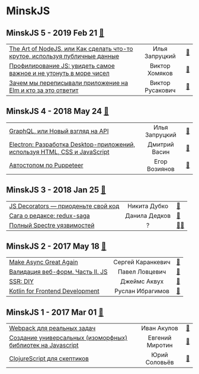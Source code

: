 # MinskJS

## MinskJS 5 - 2019 Feb 21 [:movie_camera:](https:&#x2F;&#x2F;www.youtube.com&#x2F;playlist?list&#x3D;PL-whh3wS8xsKJHySf_D3Kfpbhx8FVNKLp)
| | | |
| --- | :---: | --- |
| [The Art of NodeJS, или Как сделать что-то крутое, используя публичные данные](https:&#x2F;&#x2F;www.youtube.com&#x2F;watch?v&#x3D;A0WqkePkw0c)  | Илья Запруцкий | [:notebook:](https:&#x2F;&#x2F;drive.google.com&#x2F;file&#x2F;d&#x2F;1m1KuxiOHufQmhkIR7Q6sCdWvIZVObQdd&#x2F;view)   |
| [Профилирование JS: увидеть самое важное и не утонуть в море чисел](https:&#x2F;&#x2F;www.youtube.com&#x2F;watch?v&#x3D;rKtWxCYBFP4)  | Виктор Хомяков | [:notebook:](https:&#x2F;&#x2F;victor-homyakov.github.io&#x2F;profile-visualization&#x2F;)   |
| [Зачем мы переписывали приложение на Elm и кто за это ответит](https:&#x2F;&#x2F;www.youtube.com&#x2F;watch?v&#x3D;D-4D1f5gyXw)  | Виктор Русакович | [:notebook:](https:&#x2F;&#x2F;docs.google.com&#x2F;presentation&#x2F;d&#x2F;1FJabwf0jalNJMZEX6LiLn2RplkzAIb342VFTU5STogg&#x2F;edit)   |
## MinskJS 4 - 2018 May 24 [:movie_camera:](https:&#x2F;&#x2F;www.youtube.com&#x2F;playlist?list&#x3D;PL-whh3wS8xsKCC0nEdFzLv869pOjD2Htz)
| | | |
| --- | :---: | --- |
| [GraphQL, или Новый взгляд на API](https:&#x2F;&#x2F;www.youtube.com&#x2F;watch?v&#x3D;4diXbLnYrMs)  | Илья Запруцкий | [:notebook:](https:&#x2F;&#x2F;drive.google.com&#x2F;file&#x2F;d&#x2F;174peSi-zvTuBB9g_Sgf9qyZnJCY9T4UG&#x2F;view)   |
| [Electron: Разработка Desktop-приложений, используя HTML, CSS и JavaScript](https:&#x2F;&#x2F;www.youtube.com&#x2F;watch?v&#x3D;AfAPjvp948I)  | Дмитрий Васин | [:notebook:](https:&#x2F;&#x2F;docs.google.com&#x2F;presentation&#x2F;d&#x2F;1AoGmzhulv7YYJCXi_AyUYLrrJ5Dhj-RmrpR9i41_PUk&#x2F;edit)   |
| [Автостопом по Puppeteer](https:&#x2F;&#x2F;www.youtube.com&#x2F;watch?v&#x3D;iw7XM5EBbGs)  | Егор Возиянов | [:notebook:](http:&#x2F;&#x2F;slides.com&#x2F;fasvald&#x2F;hitchhikingpuppeteer#&#x2F;)   |
## MinskJS 3 - 2018 Jan 25 [:movie_camera:](https:&#x2F;&#x2F;www.youtube.com&#x2F;playlist?list&#x3D;PL-whh3wS8xsIYbyxR513W3NXU-VJIxxFq)
| | | |
| --- | :---: | --- |
| [JS Decorators — приоденьте свой код](https:&#x2F;&#x2F;www.youtube.com&#x2F;watch?v&#x3D;VfF7GyNItps)  | Никита Дубко | [:notebook:](https:&#x2F;&#x2F;mefody.github.io&#x2F;talks&#x2F;js-decorators&#x2F;)   |
| [Сага о редаксе: redux-saga](https:&#x2F;&#x2F;www.youtube.com&#x2F;watch?v&#x3D;R_DPcxk4ml8)  | Данила Дедков | [:notebook:](https:&#x2F;&#x2F;drive.google.com&#x2F;file&#x2F;d&#x2F;1OWakTpJh6V9GkYOtJmI4VleInZqXS39V&#x2F;view)   |
| [Полный Spectre уязвимостей](https:&#x2F;&#x2F;www.youtube.com&#x2F;watch?v&#x3D;hGzy17Nnc38)  | ? | [:notebook:](https:&#x2F;&#x2F;mefody.github.io&#x2F;talks&#x2F;spectre-panel-discussion&#x2F;,https:&#x2F;&#x2F;drive.google.com&#x2F;file&#x2F;d&#x2F;1ngH8qVbeAPgNjz4VNG-3K7_31rIBAWay&#x2F;view)[:notebook:](https:&#x2F;&#x2F;mefody.github.io&#x2F;talks&#x2F;spectre-panel-discussion&#x2F;,https:&#x2F;&#x2F;drive.google.com&#x2F;file&#x2F;d&#x2F;1ngH8qVbeAPgNjz4VNG-3K7_31rIBAWay&#x2F;view)   |
## MinskJS 2 - 2017 May 18 [:movie_camera:](https:&#x2F;&#x2F;www.youtube.com&#x2F;playlist?list&#x3D;PL-whh3wS8xsKLNp3J7Jg9LkWBbbx5T1Q6)
| | | |
| --- | :---: | --- |
| [Make Async Great Again](https:&#x2F;&#x2F;www.youtube.com&#x2F;watch?v&#x3D;PwYWNMbgOz4)  | Сергей Каранкевич | [:notebook:](https:&#x2F;&#x2F;www.slideshare.net&#x2F;karankevich&#x2F;make-async-great-again)   |
| [Валидация веб-форм. Часть II. JS](https:&#x2F;&#x2F;www.youtube.com&#x2F;watch?v&#x3D;nxtd_idTddo)  | Павел Ловцевич | [:notebook:](https:&#x2F;&#x2F;drive.google.com&#x2F;file&#x2F;d&#x2F;1GDIb4ETB24yUsjBPHMocKRRs5YRoioH8&#x2F;view)   |
| [SSR: DIY](https:&#x2F;&#x2F;www.youtube.com&#x2F;watch?v&#x3D;H4GTPbf0D40)  | Джеймс Аквух | [:notebook:](https:&#x2F;&#x2F;github.com&#x2F;jakwuh&#x2F;ssr-demo&#x2F;tree&#x2F;master&#x2F;slides)   |
| [Kotlin for Frontend Development](https:&#x2F;&#x2F;www.youtube.com&#x2F;watch?v&#x3D;t2Shbjrz-Sg)  | Руслан Ибрагимов | [:notebook:](https:&#x2F;&#x2F;docs.google.com&#x2F;presentation&#x2F;d&#x2F;1gRe2LuDCcErBWaeVt57xWIl6dZcLVBNsRg1WikVJI-A&#x2F;edit)   |
## MinskJS 1 - 2017 Mar 01 [:movie_camera:](https:&#x2F;&#x2F;www.youtube.com&#x2F;playlist?list&#x3D;PL-whh3wS8xsKFQUJwBgWOOm8bAO4JmFiU)
| | | |
| --- | :---: | --- |
| [Webpack для реальных задач](https:&#x2F;&#x2F;www.youtube.com&#x2F;watch?v&#x3D;8op8ZtKsrSA)  | Иван Акулов | [:notebook:](https:&#x2F;&#x2F;iamakulov.com&#x2F;pages&#x2F;webpack&#x2F;slides.pdf)   |
| [Создание универсальных (изоморфных) библиотек на Javascript](https:&#x2F;&#x2F;www.youtube.com&#x2F;watch?v&#x3D;vTSapALmvKY)  | Евгений Миротин | [:notebook:](https:&#x2F;&#x2F;docs.google.com&#x2F;presentation&#x2F;d&#x2F;1uFxB3eb_9b7IqWkl_RFWtjKkD58J8nB4jUCjYjeQPqI&#x2F;pub?start&#x3D;false&amp;loop&#x3D;false&amp;delayms&#x3D;5000&amp;slide&#x3D;id.p)   |
| [ClojureScript для скептиков](https:&#x2F;&#x2F;www.youtube.com&#x2F;watch?v&#x3D;zJjaOeNoIhY)  | Юрий Соловьёв | [:notebook:](https:&#x2F;&#x2F;docs.google.com&#x2F;presentation&#x2F;d&#x2F;1itFQuBnKihJcENgIKzNbP2dRWDfIhjXUhqkhpsgeJDg&#x2F;edit)   |

